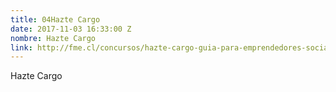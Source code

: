 ```yaml
---
title: 04Hazte Cargo
date: 2017-11-03 16:33:00 Z
nombre: Hazte Cargo
link: http://fme.cl/concursos/hazte-cargo-guia-para-emprendedores-sociales/
---
```


Hazte Cargo 
